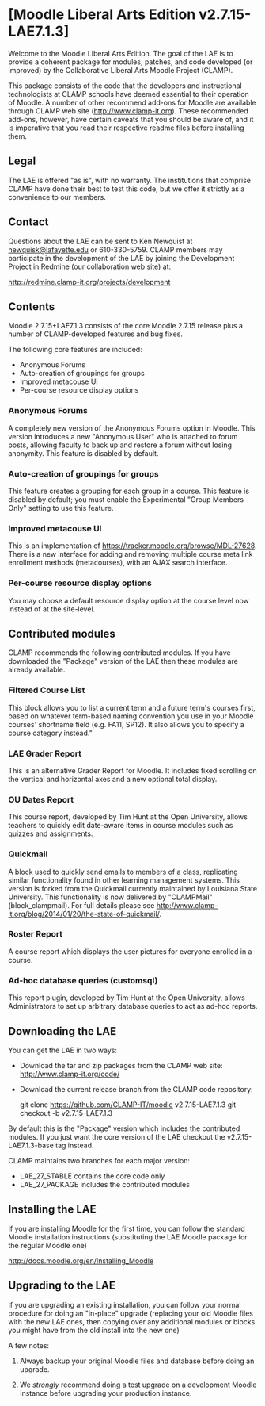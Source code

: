 # [Moodle Liberal Arts Edition v2.7.15-LAE7.1.3]

Welcome to the Moodle Liberal Arts Edition. The goal of the LAE is to provide a coherent package for modules, patches, and code developed (or improved) by the Collaborative Liberal Arts Moodle Project (CLAMP).

This package consists of the code that the developers and instructional technologists at CLAMP schools have deemed essential to their operation of Moodle. A number of other recommend add-ons for Moodle are available through CLAMP web site (<http://www.clamp-it.org>). These recommended add-ons,  however,  have certain caveats that you should be aware of, and it is imperative that you read their respective readme files before installing them.

## Legal

The LAE is offered "as is", with no warranty. The institutions that comprise CLAMP have done their best to test this code, but we offer it strictly as a convenience to our members.

## Contact

Questions about the LAE can be sent to Ken Newquist at <newquisk@lafayette.edu> or 610-330-5759. CLAMP members may participate in the development of the LAE by joining the Development Project in Redmine (our collaboration web site) at:

<http://redmine.clamp-it.org/projects/development>

## Contents

Moodle 2.7.15+LAE7.1.3 consists of the core Moodle 2.7.15 release plus a number of CLAMP-developed features and bug fixes.

The following core features are included:

* Anonymous Forums
* Auto-creation of groupings for groups
* Improved metacouse UI
* Per-course resource display options

### Anonymous Forums

A completely new version of the Anonymous Forums option in Moodle. This version introduces a new "Anonymous User" who is attached to forum posts, allowing faculty to back up and restore a forum without losing anonymity. This feature is disabled by default.

### Auto-creation of groupings for groups

This feature creates a grouping for each group in a course. This feature is disabled by default; you must enable the Experimental "Group Members Only" setting to use this feature.

### Improved metacouse UI

This is an implementation of <https://tracker.moodle.org/browse/MDL-27628>. There is a new interface for adding and removing multiple course meta link enrollment methods (metacourses), with an AJAX search interface.

### Per-course resource display options

You may choose a default resource display option at the course level now instead of at the site-level.

## Contributed modules

CLAMP recommends the following contributed modules. If you have downloaded the "Package" version of the LAE then these modules are already available.

### Filtered Course List

This block allows you to list a current term and a future term's courses first, based on whatever term-based naming convention you use in your Moodle courses' shortname field (e.g. FA11, SP12). It also allows you to specify a course category instead."

### LAE Grader Report

This is an alternative Grader Report for Moodle. It includes fixed scrolling on the vertical and horizontal axes and a new optional total display.

### OU Dates Report

This course report, developed by Tim Hunt at the Open University, allows teachers to quickly edit date-aware items in course modules such as quizzes and assignments.

### Quickmail

A block used to quickly send emails to members of a class, replicating similar functionality found in other learning management systems. This version is forked from the Quickmail currently maintained by Louisiana State University. This functionality is now delivered by "CLAMPMail" (block_clampmail). For full details please see <http://www.clamp-it.org/blog/2014/01/20/the-state-of-quickmail/>.

### Roster Report

A course report which displays the user pictures for everyone enrolled in a course.

### Ad-hoc database queries (customsql)

This report plugin, developed by Tim Hunt at the Open University,  allows Administrators to set up arbitrary database queries to act as ad-hoc reports.

## Downloading the LAE

You can get the LAE in two ways:

* Download the tar and zip packages from the CLAMP web site: <http://www.clamp-it.org/code/>
* Download the current release branch from the CLAMP code repository:

    git clone https://github.com/CLAMP-IT/moodle v2.7.15-LAE7.1.3
    git checkout -b v2.7.15-LAE7.1.3

By default this is the "Package" version which includes the contributed modules. If you just want the core version of the LAE checkout the v2.7.15-LAE7.1.3-base tag instead.

CLAMP maintains two branches for each major version:

* LAE_27_STABLE contains the core code only
* LAE_27_PACKAGE includes the contributed modules

## Installing the LAE

If you are installing Moodle for the first time, you can follow the standard Moodle installation instructions (substituting the LAE Moodle package for the regular Moodle one)

<http://docs.moodle.org/en/Installing_Moodle>

## Upgrading to the LAE

If you are upgrading an existing installation, you can follow your normal procedure for doing an "in-place" upgrade (replacing your old Moodle files with the new LAE ones, then copying over any additional modules or blocks you might have from the old install into the new one)

A few notes:

1. Always backup your original Moodle files and database before doing an upgrade.

2. We *strongly* recommend doing a test upgrade on a development Moodle instance before upgrading your production instance.
